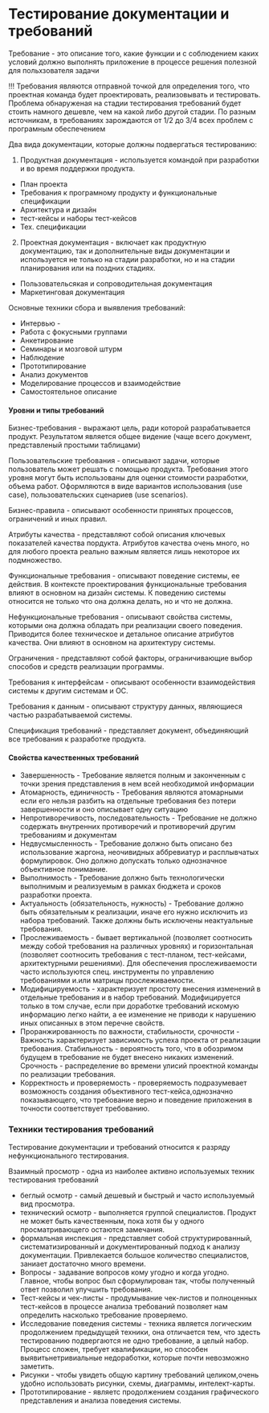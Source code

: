 # Тестирование документации и требований

Требование - это описание того, какие функции и с соблюдением каких условий должно выполнять приложение в процессе решения полезной для польхзователя задачи

!!! Требования являются отправной точкой для определения того, что проектная команда будет проектировать, реализовывать и тестировать. Проблема обнаруженая на стадии тестирования требований будет стоить намного дешевле, чем на какой либо другой стадии.
По разным источникам, в требованиях зарождаются от 1/2 до 3/4 всех проблем с програмным обеспечением

Два вида документации, которые должны подвергаться тестированию:

1) Продуктная документация - используется командой при разработки и во время поддержки продукта.

- План проекта
- Требования к програмному продукту и функциональные спецификации
- Архитектура и дизайн
- тест-кейсы и наборы тест-кейсов
- Тех. спецификации


2) Проектная документация - включает как продуктную документацию, так и дополнительные виды документации и используется не только на стадии разработки, но и на стадии планирования или на поздних стадиях.

- Пользовательсякая и сопроводительная документация
- Маркетинговая документация

Основные техники сбора и выявления требований:
- Интервью - 
- Работа с фокусными группами
- Анкетирование
- Семинары и мозговой штурм
- Наблюдение
- Прототипирование
- Анализ документов
- Моделирование процессов и взаимодействие
- Самостоятельное описание

#### Уровни и типы требований

Бизнес-требования - выражают цель, ради которой разрабатывается продукт. Результатом является общее видение (чаще всего документ, представленый простыми таблицами)

Пользовательские требования - описывают задачи, которые пользователь может решать с помощью продукта. Требования этого уровня могут быть использованы для оценки стоимости разработки, объема работ. Оформляются в виде вариантов использования (use case), пользовательских сценариев (use scenarios).

Бизнес-правила - описывают особенности принятых процессов, ограничений и иных правил.

Атрибуты качества - представляют собой описания ключевых показателей качества пордукта. Атрибутов качества очень много, но для любого проекта реально важным является лишь некоторое их подмножество.

Функциональные требования - описывают поведение системы, ее действия. В контексте проектирования функциональные требования влияют в основном на дизайн системы. 
К поведению системы относится не только что она должна делать, но и что не должна.

Нефункциональные требования - описывают свойства системы, которыми она должна обладать при реализации своего поведения. Приводится более техническое и детальное описание атрибутов качества. Они влияют в основном на архитектуру системы.

Ограничения - представляют собой факторы, ограничивающие выбор способов и средств реализации программы.

Требования к интерфейсам - описывают особенности взаимодействия системы к другим системам и ОС.

Требования к данным - описывают структуру данных, являющиеся частью разрабатываемой системы.

Спецификация требований - представляет документ, объединяющий все требования к разработке продукта.


#### Свойства качественных требований

- Завершенность - Требование является полным и законченным с точки зрения представления в нем всей необходимой информации
- Атомарность, единичность - Требования являются атомарными если его нельзя разбить на отдельные требования без потери завершенности и оно описывает одну ситуацию
- Непротиворечивость, последовательность - Требование не должно содержать внутренних противоречий и противоречий другим требованиям и документам
- Недвусмысленность - Требование должно быть описано без использование жаргона, неочивидных аббревиатур и расплывчатых формулировок. Оно должно допускать только однозначное объективное понимание.
- Выполнимость - Требование должно быть технологически выполнимым и реализуемым в рамках бюджета и сроков разработки проекта.
- Актуальность (обязательность, нужность) - Требование должно быть обязательным к реализации, иначе его нужно исключить из набора требований. Также должны быть исключены неактуальные требования.
- Прослеживаемость - бывает вертикальной (позволяет соотносить между собой требования на различных уровнях) и горизонтальная (позволяет соотносить требования с тест-планом, тест-кейсами, архитектурными решениями). Для обеспечения прослеживаемости часто используются спец. инструменты по управлению требованиями и.или матрицы прослеживаемости.
- Модифицируемость - характеризует простоту внесения изменений в отдельные требования и в набор требований. Модифицируется только в том случае, если при доработке требований искомую информацию легко найти, а ее изменение не приводи
к нарушению иных описанных в этом перечне свойств.
- Проранжированность по важности, стабильности, срочности - Важность характеризует зависимость успеха проекта от реализации требования. Стабильность - вероятность того, что в обозримом будущем в требование не будет внесено никаких изменений. Срочность - распределение во времени улисий проектной команды по реализации требования.
- Корректность и проверяемость - проверяемость подразумевает возможность создания объективного тест-кейса,однозначно показывающего, что требование верно и поведение приложения в точности соответствует требованию.

### Техники тестирования требований
Тестирование документации и требований относится к разряду нефункционального тестирования.

Взаимный просмотр - одна из наиболее активно используемых техник тестирования требований
- беглый осмотр - самый дешевый и быстрый и часто используемый вид просмотра.
- технический осмотр - выполняется группой специалистов. Продукт не может быть качественным, пока  хотя бы у одного просматривающего остаются замечания.
- формальная инспекция - представляет собой структурированный, систематизированный и документированный подход к анализу документации. Привлекается большое количество специалистов, заниает достаточно много времени.
- Вопросы - задавание вопросов кому угодно и когда угодно. Главное, чтобы вопрос был сформулирован так, чтобы полученный ответ позволил улучшить требования.
- Тест-кейсы и чек-листы - продумывание чек-листов и полноценных тест-кейсов в процессе анализа требований позволяет нам определить насколько требование проверяемо.
- Исследование поведения системы - техника является логическим продолжением предыдущей техники, она отличается тем, что здесть  тестированию подвергаются не одно требование, а целый набор. Процесс сложен, требует квалификации, но способен выявитьнетривиальные недоработки, которые почти невозможно заметить.
- Рисунки - чтобы увидеть общую картину требований целиком,очень удобно использовать рисунки, схемы, диаграммы, интелект-карты.
- Прототипирование - являетс продолжением создания графического представления и анализа поведения системы.
